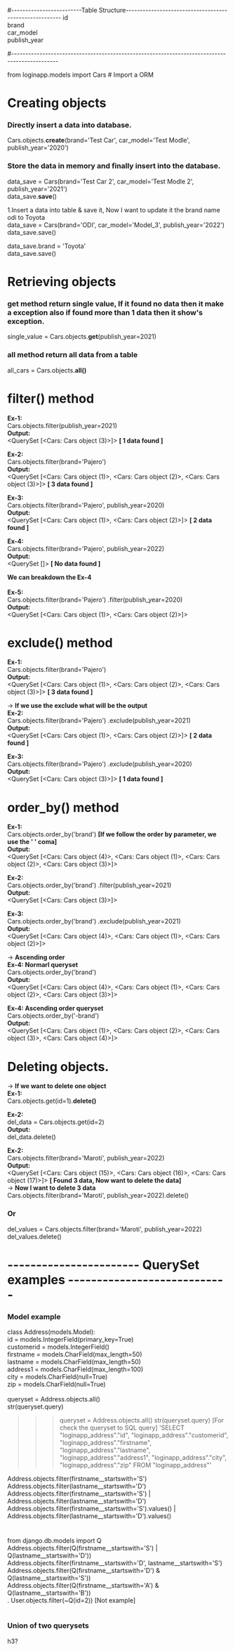 
#-------------------------Table Structure-------------------------------------------------------
 id <br>
 brand <br>
 car_model<br>
 publish_year<br>

#----------------------------------------------------------------------------------------------

from loginapp.models import Cars  # Import a ORM

# Creating objects
<h3>Directly insert a data into database.</h3>
Cars.objects.<b>create</b>(brand='Test Car', car_model='Test Modle', publish_year='2020')

<h3>Store the data in memory and finally insert into the database.</h3>
data_save = Cars(brand='Test Car 2', car_model='Test Modle 2', publish_year='2021') <br>
data_save.<b>save</b>()

            
1.Insert a data into table & save it, Now I want to update it the brand name odi to Toyota <br>
data_save = Cars(brand='ODI', car_model='Model_3', publish_year='2022')
data_save.save()<br>

data_save.brand = 'Toyota'<br>
data_save.save()


# Retrieving objects

<h3>get method return single value, If it found no data then it make a exception also if found more than 1 data then it show's exception.</h3>
single_value = Cars.objects.<b>get</b>(publish_year=2021)

<h3>all method return all data from a table</h3>
all_cars = Cars.objects.<b>all()</b>

# filter() method
<b>Ex-1: </b> <br>Cars.objects.filter(publish_year=2021)<br>
<b>Output:</b> <br><QuerySet [<Cars: Cars object (3)>]>  <b>[ 1 data found ]</b>

<b>Ex-2: </b> <br>Cars.objects.filter(brand='Pajero')<br>
<b>Output:</b> <br><QuerySet [<Cars: Cars object (1)>, <Cars: Cars object (2)>, <Cars: Cars object (3)>]>   <b>[ 3 data found ]</b>

<b>Ex-3: </b> <br>Cars.objects.filter(brand='Pajero', publish_year=2020)<br>
<b>Output:</b> <br><QuerySet [<Cars: Cars object (1)>, <Cars: Cars object (2)>]>   <b>[ 2 data found ]</b>

<b>Ex-4: </b> <br>Cars.objects.filter(brand='Pajero', publish_year=2022)<br>
<b>Output:</b> <br><QuerySet []>    <b>[ No data found ]</b>

<b>We can breakdown the Ex-4</b><br><br>
<b>Ex-5: </b> <br> Cars.objects.filter(brand='Pajero') .filter(publish_year=2020)<br>
<b>Output:</b> <br> <QuerySet [<Cars: Cars object (1)>, <Cars: Cars object (2)>]><br>


# exclude() method
<b>Ex-1: </b> <br>Cars.objects.filter(brand='Pajero')<br>
<b>Output:</b><br> <QuerySet [<Cars: Cars object (1)>, <Cars: Cars object (2)>, <Cars: Cars object (3)>]> <b>[ 3 data found ]</b>


-> <b> If we use the exclude what will be the output</b> <br>
<b>Ex-2: </b> <br>Cars.objects.filter(brand='Pajero') .exclude(publish_year=2021)<br>
<b>Output:</b> <br><QuerySet [<Cars: Cars object (1)>, <Cars: Cars object (2)>]> <b>[ 2 data found ]</b>

<b>Ex-3: </b> <br>Cars.objects.filter(brand='Pajero') .exclude(publish_year=2020)<br>
<b>Output:</b><br><QuerySet [<Cars: Cars object (3)>]>  <b>[ 1 data found ]</b>


# order_by() method

<b>Ex-1: </b> <br>Cars.objects.order_by('brand')    <b>[If we follow the order by parameter, we use the ' ' coma]</b><br>
<b>Output:</b> <br><QuerySet [<Cars: Cars object (4)>, <Cars: Cars object (1)>, <Cars: Cars object (2)>, <Cars: Cars object (3)>]><br>

<b>Ex-2: </b> <br>Cars.objects.order_by('brand') .filter(publish_year=2021)<br>
<b>Output:</b> <br><QuerySet [<Cars: Cars object (3)>]><br>

<b>Ex-3: </b> <br>Cars.objects.order_by('brand') .exclude(publish_year=2021)<br>
<b>Output:</b> <br><QuerySet [<Cars: Cars object (4)>, <Cars: Cars object (1)>, <Cars: Cars object (2)>]><br>

-> <b> Ascending order </b> <br>
<b>Ex-4: Normarl queryset</b> <br>Cars.objects.order_by('brand')<br>
<b>Output:</b> <br><QuerySet [<Cars: Cars object (4)>, <Cars: Cars object (1)>, <Cars: Cars object (2)>, <Cars: Cars object (3)>]><br>

<b>Ex-4:  Ascending order queryset </b> <br>Cars.objects.order_by('-brand')<br>
<b>Output:</b> <br><QuerySet [<Cars: Cars object (1)>, <Cars: Cars object (2)>, <Cars: Cars object (3)>, <Cars: Cars object (4)>]>


# Deleting objects.

-> <b> If we want to delete one object </b> <br>
<b>Ex-1: </b> <br>Cars.objects.get(id=1).<b>delete()</b>

<b>Ex-2: </b> <br>del_data = Cars.objects.get(id=2)<br>
<b>Output:</b> <br> del_data.delete()<br>

<b>Ex-2: </b> <br> Cars.objects.filter(brand='Maroti', publish_year=2022)<br>
<b>Output:</b> <br> <QuerySet [<Cars: Cars object (15)>, <Cars: Cars object (16)>, <Cars: Cars object (17)>]>   <b>[ Found 3 data, Now want to delete the data]</b><br>
-> <b> Now I want to delete 3 data </b> <br>
Cars.objects.filter(brand='Maroti', publish_year=2022).delete()<br>
<h3>Or</h3>
del_values = Cars.objects.filter(brand='Maroti', publish_year=2022)<br>
del_values.delete()<br>

# ----------------------- QuerySet examples ----------------------------
<h3>Model example</h3>
class Address(models.Model):<br>
    id = models.IntegerField(primary_key=True)<br>
    customerid = models.IntegerField()<br>
    firstname = models.CharField(max_length=50)<br>
    lastname = models.CharField(max_length=50)<br>
    address1 = models.CharField(max_length=100)<br>
    city = models.CharField(null=True)<br>
    zip = models.CharField(null=True)<br>
<br>
queryset = Address.objects.all()<br>
str(queryset.query)


>>> queryset = Address.objects.all()
>>> str(queryset.query)      [For check the queryset to SQL query]
'SELECT "loginapp_address"."id", "loginapp_address"."customerid", "loginapp_address"."firstname", "loginapp_address"."lastname", "loginapp_address"."address1", "loginapp_address"."city", "loginapp_address"."zip" FROM "loginapp_address"'
>>>


Address.objects.filter(firstname__startswith='S')
Address.objects.filter(lastname__startswith='D')
Address.objects.filter(firstname__startswith='S') | Address.objects.filter(lastname__startswith='D')
Address.objects.filter(firstname__startswith='S').values() | Address.objects.filter(lastname__startswith='D').values()

#
from django.db.models import Q <br>
Address.objects.filter(Q(firstname__startswith='S') | Q(lastname__startswith='D'))<br>
Address.objects.filter(firstname__startswith='D', lastname__startswith='S')<br>
Address.objects.filter(Q(firstname__startswith='D') & Q(lastname__startswith='S'))<br>
Address.objects.filter(Q(firstname__startswith='A') & Q(lastname__startswith='B'))<br>.
User.objects.filter(~Q(id=2))    [Not example]

#
<h3>Union of two querysets</h3>h3?




